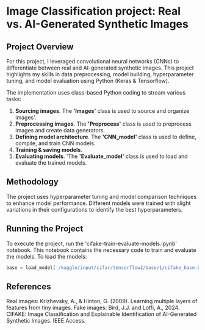 # Image Classification project: Real vs. AI-Generated Synthetic Images
## Project Overview

For this project, I leveraged convolutional neural networks (CNNs) to differentiate between real and AI-generated synthetic images. This project highlights my skills in data preprocessing, model building, hyperparameter tuning, and model evaluation using Python (Keras & Tensorflow). 

The implementation uses class-based Python coding to stream various tasks:

1) **Sourcing images**. The **'Images'** class is used to source and organize images'.
2) **Preprocessing images**. The **'Preprocess'** class is used to preprocess images and create data generators.
3) **Defining model architecture**. The **'CNN_model'** class is used to define, compile, and train CNN models.
4) **Training & saving models**.
5) **Evaluating models**. 'The **'Evaluate_model'** class is used to load and evaluate the trained models.

## Methodology
The project uses hyperparameter tuning and model comparison techniques to enhance model performance. Different models were trained with slight variations in their configurations to identify the best hyperparameters.

## Running the Project
To execute the project, run the 'cifake-train-evaluate-models.ipynb' notebook. This notebook contains the necessary code to train and evaluate the models. To load the models: 

```python
base = load_model('/kaggle/input/cifar/tensorflow2/base/1/cifake_base.h5')
```


## References

Real images: Krizhevsky, A., & Hinton, G. (2009). Learning multiple layers of features from tiny images.
Fake images: Bird, J.J. and Lotfi, A., 2024. CIFAKE: Image Classification and Explainable Identification of AI-Generated Synthetic Images. IEEE Access.
